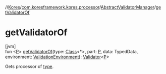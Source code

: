 //[Kores](../../../index.md)/[com.koresframework.kores.processor](../index.md)/[AbstractValidatorManager](index.md)/[getValidatorOf](get-validator-of.md)

# getValidatorOf

[jvm]\
fun <[P](get-validator-of.md)> [getValidatorOf](get-validator-of.md)(type: [Class](https://docs.oracle.com/javase/8/docs/api/java/lang/Class.html)<*>, part: [P](get-validator-of.md), data: TypedData, environment: [ValidationEnvironment](../-validation-environment/index.md)): [Validator](../-validator/index.md)<[P](get-validator-of.md)>

Gets processor of [type](get-validator-of.md).
